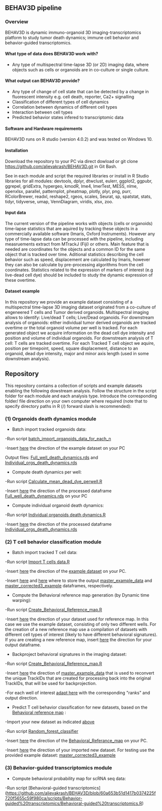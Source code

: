 ## BEHAV3D pipeline
### Overview
BEHAV3D is dynamic immuno-organoid 3D imaging-transcriptomics platform to study tumor death dynamics; immune cell behavior and behavior-guided transcriptomics. 

#### What type of data does BEHAV3D work with?
- Any type of multispectral time-lapse 3D (or 2D) imaging data, where objects such as cells or organoids are in co-culture or single culture. 
#### What output can BEHAV3D provide?
- Any type of change of cell state that can be detected by a change in fluorescent intensity e.g. cell death, reporter, Ca2+ signalling
- Classification of different types of cell dynamics
- Correlation between dynamics of different cell types
- Interaction between cell types
- Predicted behavior states infered to transcriptomic data

#### Software and Hardware requirements
BEHAV3D runs on R studio (version 4.0.2) and was tested on Windows 10. 
#### Installation
Download the repository to your PC via direct dowload or git clone https://github.com/alievakrash/BEHAV3D.git in Git Bash.

See in each module and script the required libraries or install in R Studio libraries for all modules: devtools, dplyr, dtwclust, eulerr, ggplot2, ggpubr, ggrepel, gridExtra, hypergeo, kmodR, lme4, lmerTest, MESS, nlme, openxlsx, parallel, patternplot, pheatmap, plotly, plyr, png, purr, RColorBrewer, readxl, reshape2, rgeos, scales, Seurat, sp, spatstat, stats, tidyr, tidyverse, umap, VennDiagram, viridis, xlsx, zoo.
#### Input data
The current version of the pipeline works with objects (cells or organoids) time-lapse statistics that are aquired by tracking these objects in a commercially available software (Imaris, Oxford Instruments). However any type of time-lapse data can be processed with the pipeline, including measruements extract from MTrackJ (Fiji) or others. Main feature that is needed are coordinates for the objects and a common ID for the same object that is tracked over time. Aditional statistics describing the cell behavior such as speed, displacement are calculated by Imaris, however they can also be calculate by pre-processing algorithms from the cell coordinates. Statistics related to the expression of markers of interest (e.g live-dead cell dye) should be included to study the dynamic expression of these overtime.
#### Dataset example
In this repository we provide an example dataset consisting of a multispectral time-lapse 3D imaging dataset originated from a co-culture of engeneered T cells and Tumor derived organoids. Multispectral imaging allows to identify: Live/dead T cells; Live/Dead organoids. For downstream analysis of organoids: either individual tumor derived organoids are tracked overtime or the total organoid volume per well is tracked. For each generated object we acquire information on the dead cell dye intensity and position and volume of individual organoids. For downstream analysis of T cell: T cells are tracked overtime. For each Tracked T cell object we aquire, position per timepoint, speed, square displacement, distance to an organoid, dead dye intensity, major and minor axis length (used in some downstream analysis).
## Repository
This repository contains a collection of scripts and example datasets enabling the following dowstream analysis. Follow the structure in the script folder for each module and each analysis type. Introduce the corresponding folder/ file direction on your own computer where required (note that to specify directory paths in R (/) forward slash is recommended):
### (1) Organoids death dynamics module
- Batch import tracked organoids data: 

-Run script [batch_import_organoids_data_for_each_n](https://github.com/alievakrash/BEHAV3D/blob/main/scripts/Organoids%20death%20dynamics/Batch%20import%20organoids%20data/batch_import_organoids_data_for_each_n.R)

-Insert [here](https://github.com/alievakrash/BEHAV3D/blob/c0a285b105d6ee237dfc7f9b7bf912caa6f3e1cb/scripts/Organoids%20death%20dynamics/Batch%20import%20organoids%20data/batch_import_organoids_data_for_each_n.R#L9) the direction of the example dataset on your PC 

Output files: [Full_well_death_dynamics.rds](https://github.com/alievakrash/BEHAV3D/blob/553db58a0116559817b9f2109333cf4f7e58f4da/scripts/Organoids%20death%20dynamics/Test%20dataset/Full_well_death_dynamics) and [Individual_orgs_death_dynamics.rds](https://github.com/alievakrash/BEHAV3D/blob/553db58a0116559817b9f2109333cf4f7e58f4da/scripts/Organoids%20death%20dynamics/Test%20dataset/Individual_organoids_death_dynamics)

- Compute death dynamics per well:

-Run script [Calculate_mean_dead_dye_perwell.R](https://github.com/alievakrash/BEHAV3D/blob/5a2aed55ede54f2f14a987d7ab37480b8d15e038/scripts/Organoids%20death%20dynamics/Death%20dynamics%20per%20well/Calculate_mean_dead_dye_perwell.R)

-Insert [here](https://github.com/alievakrash/BEHAV3D/blob/fa49556265fc14c2da2355ef99561884ce65c807/scripts/Organoids%20death%20dynamics/Death%20dynamics%20per%20well/Calculate_mean_dead_dye_perwell.R#L5) the direction of the processed dataframe [Full_well_death_dynamics.rds](https://github.com/alievakrash/BEHAV3D/blob/553db58a0116559817b9f2109333cf4f7e58f4da/scripts/Organoids%20death%20dynamics/Test%20dataset/Full_well_death_dynamics) on your PC


- Compute individual organoid death dynamics:

-Run script [Individual organoids death dynamics.R](https://github.com/alievakrash/BEHAV3D/blob/5a2aed55ede54f2f14a987d7ab37480b8d15e038/scripts/Organoids%20death%20dynamics/Individual%20organoids%20death%20dynamics/Individual%20organoids%20death%20dynamics.R)

-Insert [here](https://github.com/alievakrash/BEHAV3D/blob/81ab7207a48fb60f8467737e5aa2e85f643f054d/scripts/Organoids%20death%20dynamics/Individual%20organoids%20death%20dynamics/Individual%20organoids%20death%20dynamics.R#L4) the direction of the processed dataframe [Individual_orgs_death_dynamics.rds](https://github.com/alievakrash/BEHAV3D/blob/553db58a0116559817b9f2109333cf4f7e58f4da/scripts/Organoids%20death%20dynamics/Test%20dataset/Individual_organoids_death_dynamics)

### (2) T cell behavior classification module
- Batch import tracked T cell data:

-Run script [Import T cells data.R](https://github.com/alievakrash/BEHAV3D/blob/4e05f2c50f038ac76b1d572220a0ba6225d40670/scripts/T%20cell%20dynamics%20classification/Import%20T%20cells%20data.R)

-Insert [here](https://github.com/alievakrash/BEHAV3D/blob/4e05f2c50f038ac76b1d572220a0ba6225d40670/scripts/T%20cell%20dynamics%20classification/Import%20T%20cells%20data.R#L19) the direction of the [example dataset](https://github.com/alievakrash/BEHAV3D/tree/main/scripts/T%20cell%20dynamics%20classification/example_dataset_T_cell_tracking) on your PC.

-Insert [here](https://github.com/alievakrash/BEHAV3D/blob/42e1379bbd34aecbb764793bbd74d163519e3c00/scripts/T%20cell%20dynamics%20classification/Import%20T%20cells%20data.R#L83) and [here](https://github.com/alievakrash/BEHAV3D/blob/42e1379bbd34aecbb764793bbd74d163519e3c00/scripts/T%20cell%20dynamics%20classification/Import%20T%20cells%20data.R#L251) where to store the output [master_example_data](https://github.com/alievakrash/BEHAV3D/blob/18f9332a54adf0b0d8e00d688802edc980aabdc9/scripts/T%20cell%20dynamics%20classification/example_dataset_T_cell_tracking/master_example_data) and [master_corrected3_example](https://github.com/alievakrash/BEHAV3D/blob/18f9332a54adf0b0d8e00d688802edc980aabdc9/scripts/T%20cell%20dynamics%20classification/example_dataset_T_cell_tracking/master_corrected3_example) dataframes, respectively.

- Compute the Behavioral reference map generation (by Dynamic time warping):

-Run script [Create_Behavioral_Reference_map.R](https://github.com/alievakrash/BEHAV3D/blob/57c67317eea1af74d9aa82b33a9fab795d0a2dcc/scripts/T%20cell%20dynamics%20classification/Create_Behavioral_Reference_map.R)

-Insert [here](https://github.com/alievakrash/BEHAV3D/blob/57c67317eea1af74d9aa82b33a9fab795d0a2dcc/scripts/T%20cell%20dynamics%20classification/Create_Behavioral_Reference_map.R#L2) the direction of your dataset used for reference map. In this case we use the example dataset, consisting of only two different wells. For the creation of a new reference map use a compilation of datasets with different cell types of interest (likely to have different behavioral signatures). If you are creating a new reference map, insert [here](https://github.com/alievakrash/BEHAV3D/blob/c516cafc900cb71e8d33ba6d125b457923915bdb/scripts/T%20cell%20dynamics%20classification/Create_Behavioral_Reference_map.R#L92) the direction for your output dataframe.

- Backproject behavioral signatures in the imaging dataset:

-Run script [Create_Behavioral_Reference_map.R](https://github.com/alievakrash/BEHAV3D/blob/57c67317eea1af74d9aa82b33a9fab795d0a2dcc/scripts/T%20cell%20dynamics%20classification/Create_Behavioral_Reference_map.R)

-Insert [here](https://github.com/alievakrash/BEHAV3D/blob/c516cafc900cb71e8d33ba6d125b457923915bdb/scripts/T%20cell%20dynamics%20classification/Create_Behavioral_Reference_map.R#L118) the direction of [master_example_data](https://github.com/alievakrash/BEHAV3D/blob/18f9332a54adf0b0d8e00d688802edc980aabdc9/scripts/T%20cell%20dynamics%20classification/example_dataset_T_cell_tracking/master_example_data) that is used to reconvert the unique TrackIDs that are created for processing back into the original TrackIDs, that will be used for backprojection.

-For each well of interest [adapt here](https://github.com/alievakrash/BEHAV3D/blob/c516cafc900cb71e8d33ba6d125b457923915bdb/scripts/T%20cell%20dynamics%20classification/Create_Behavioral_Reference_map.R#L127-L131) with the corresponding "ranks" and output direction.
- Predict T cell behavior classification for new datasets, based on the [Behavioral reference map](https://github.com/alievakrash/BEHAV3D/blob/57c67317eea1af74d9aa82b33a9fab795d0a2dcc/scripts/T%20cell%20dynamics%20classification/Behavioral%20reference%20map/Behavioral_Referance_map_git) :

-Import your new dataset as indicated [above](https://github.com/alievakrash/BEHAV3D/blob/177b3f0883991b9dd327dd5f3634a5906b10945f/README.md#L49)

-Run script [Random_forest_classifier](https://github.com/alievakrash/BEHAV3D/blob/177b3f0883991b9dd327dd5f3634a5906b10945f/scripts/T%20cell%20dynamics%20classification/Random_forest_classifier.R) 

-Insert [here](https://github.com/alievakrash/BEHAV3D/blob/7734d41e0032d1aee872a1b99d5d391db41ec566/scripts/T%20cell%20dynamics%20classification/Random_forest_classifier.R#L9) the direction of the [Behavioral_Referance_map](https://github.com/alievakrash/BEHAV3D/blob/7734d41e0032d1aee872a1b99d5d391db41ec566/scripts/T%20cell%20dynamics%20classification/Behavioral%20reference%20map/Behavioral_Referance_map_git) on your PC.

-Insert [here](https://github.com/alievakrash/BEHAV3D/blob/a4c9ea882c8a9109bb952ceb10ece68f082fcd9d/scripts/T%20cell%20dynamics%20classification/Random_forest_classifier.R#L107) the direction of your imported new dataset. For testing use the provided example dataset: [master_corrected3_example](https://github.com/alievakrash/BEHAV3D/blob/18f9332a54adf0b0d8e00d688802edc980aabdc9/scripts/T%20cell%20dynamics%20classification/example_dataset_T_cell_tracking/master_corrected3_example)

### (3) Behavior-guided transcriptomics module
- Compute behavioral probability map for scRNA seq data:

-Run script [Behavioral-guided transcriptomics] (https://github.com/alievakrash/BEHAV3D/blob/60a653b51d1417b0374225f720f5655c59f980ca/scripts/Behavior-guided%20transcriptomics/Behavioral-guided%20transcriptomics.R)
